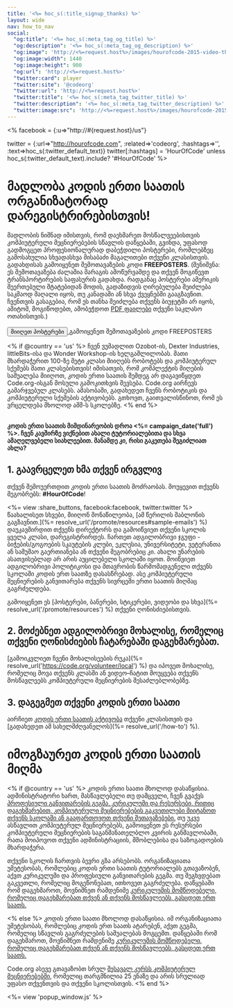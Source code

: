 ```yaml
---
title: '<%= hoc_s(:title_signup_thanks) %>'
layout: wide
nav: how_to_nav
social:
  "og:title": '<%= hoc_s(:meta_tag_og_title) %>'
  "og:description": '<%= hoc_s(:meta_tag_og_description) %>'
  "og:image": 'http://<%=request.host%>/images/hourofcode-2015-video-thumbnail.png'
  "og:image:width": 1440
  "og:image:height": 900
  "og:url": 'http://<%=request.host%>'
  "twitter:card": player
  "twitter:site": '@codeorg'
  "twitter:url": 'http://<%=request.host%>'
  "twitter:title": '<%= hoc_s(:meta_tag_twitter_title) %>'
  "twitter:description": '<%= hoc_s(:meta_tag_twitter_description) %>'
  "twitter:image:src": 'http://<%=request.host%>/images/hourofcode-2015-video-thumbnail.png'
---
```

<% facebook = {:u=>"http://#{request.host}/us"}

twitter = {:url=>"http://hourofcode.com", :related=>'codeorg', :hashtags=>'', :text=>hoc_s(:twitter_default_text)} twitter[:hashtags] = 'HourOfCode' unless hoc_s(:twitter_default_text).include? '#HourOfCode' %>

# მადლობა კოდის ერთი საათის ორგანიზატორად დარეგისტრირებისთვის!

მადლობის ნიშნად იმისთვის, რომ დაეხმარეთ მოსწალვეებისთვის კომპიუტერული მეცნიერებების სწავლის დაწყებაში, გვინდა, უფასოდ გადმოგცეთ პროფესიონალურად დაბეჭდილი პოსტერები, რომლებზეც გამოსახულია სხვადასხვა მისაბაძი მაგალითები თქვენი კლასისთვის. გადახდისას გამოიყენეთ შემოთავაზების კოდი **FREEPOSTERS**. (შენიშვნა: ეს შემოთავაზება ძალაშია მარაგის ამოწურვამდე და თქვენ მოგიწევთ ტრანსპორტირების საფასურის გადახდა. რადგანაც პოსტერები ამერიკის შეერთებული შტატებიდან მოდის, გადაზიდვის ღირებულება შეიძლება საკმაოდ მაღალი იყოს, თუ კანადაში ან სხვა ქვეყნებში გააგზავნით. ჩვენთვის გასაგებია, რომ ეს თანხა შეიძლება თქვენს ბიუჯეტში არ იყოს, ამიტომ, მოგიწოდებთ, ამობეჭდოთ [PDF ფაილები](https://code.org/inspire) თქვენი საკლასო ოთახისთვის.)  
<br /> [<button>მიიღეთ პოსტერები</button> ](https://store.code.org/products/code-org-posters-set-of-12)გამოიყენეთ შემოთავაზების კოდი FREEPOSTERS

<% if @country == 'us' %> ჩვენ ვუმადლით Ozobot-ის, Dexter Industries, littleBits-ისა და Wonder Workshop-ის ხელგაშლილობას. მათი მხარდაჭერით 100-ზე მეტი კლასი მიიღებს რობოტებს და კომპიუტერულ სქემებს მათი კლასებისთვის! იმისათვის, რომ კომპლექტის მიღების საშუალება მიიღოთ, კოდის ერთი საათის შემდეგ არ დაგავიწყდეთ Code.org-ისგან მოსული გამოკითხვის შევსება. Code.org აირჩევს გამარჯვებულ კლასებს. ამასობაში, გადახედეთ ჩვენს რობოტიკის და კომპიუტერული სქემების აქტივობებს. გთხოვთ, გაითვალისწინოთ, რომ ეს ვრცელდება მხოლოდ აშშ-ს სკოლებზე. <% end %>

<br /> **კოდის ერთი საათის მიმდინარეობის დროა <%= campaign_date('full') %>. ჩვენ კავშირზე ვიქნებით ახალი ტუტორიალებითა და სხვა ამაღელვებელი სიახლეებით. მანამდე კი, რისი გაკეთება შეგიძლიათ ახლა?**

## 1. გაავრცელეთ ხმა თქვენ ირგვლივ

თქვენ შემოუერთდით კოდის ერთი საათის მოძრაობას. მოუყევით თქვენს მეგობრებს: **#HourOfCode**!

<%= view :share_buttons, facebook:facebook, twitter:twitter %> <br /> წაახალისეთ სხვები, მიიღონ მონაწილეობა, [ამ წერილის შაბლონის გაგზავნით.](%= resolve_url('/promote/resources#sample-emails') %) დაუკავშირდით თქვენს დირექტორს და გამოიწვიეთ თქვენი სკოლის ყველა კლასი, დარეგისტრირდეს. ჩართეთ ადგილობრივი ჯგუფი - ბიჭების/გოგოების სკაუტების კლუბი, ეკლესია, უნივერსიტეტი, ვეტერანთა ან სამუშაო გაერთიანება ან თქვენი მეგობრებიც კი. ახალი უნარების ასათვისებლად არ არის აუცილებელი სკოლაში იყოთ. მოიწვიეთ ადგილობრივი პოლიტიკოსი და მთავრობის წარმომადგენელი თქვენს სკოლაში კოდის ერთ საათზე დასასწრებად. ასე კომპიუტერული მეცნიერების განვითარება თქვენს სივრცეში ერთი საათის მიღმაც გაგრძელდება.

გამოიყენეთ ეს [პოსტერები, ბანერები, სტიკერები, ვიდეობი და სხვა](%= resolve_url('/promote/resources') %) თქვენი ღონისძიებისთვის.

## 2. მოძებნეთ ადგილობრივი მოხალისე, რომელიც თქვენი ღონისძიების ჩატარებაში დაგეხმარებათ.

[გამოიკვლიეთ ჩვენი მოხალისეების რუკა](%= resolve_url('https://code.org/volunteer/local') %) და იპოვეთ მოხალისე, რომელიც მოვა თქვენს კლასში ან ვიდეო–ჩატით მოუყვება თქვენს მოსწავლეებს კომპიუტერული მეცნიერების შესაძლებლობებზე.

## 3. დაგეგმეთ თქვენი კოდის ერთი საათი

აირჩიეთ [კოდის ერთი საათის აქტივობა](https://hourofcode.com/learn) თქვენი კლასისთვის და [გადახედეთ ამ სახელმძღვანელოს](%= resolve_url('/how-to') %).

# იმოგზაურეთ კოდის ერთი საათის მიღმა

<% if @country == 'us' %> კოდის ერთი საათი მხოლოდ დასაწყისია. ადმინისტრატორი ხართ, მასწავლებელი თუ დამცველი, ჩვენ გვაქვს [პროფესიული განვითარების გეგმა, კურიკულუმი და რესურსები, რითიც დაგეხმარებით, კომპიუტერული მეცნიერებების გაკვეთილები მიიტანოთ თქვენს სკოლაში ან გააფართოვოთ თქვენი შეთავაზებები.](https://code.org/yourschool) თუ უკვე ასწავლით კომპიუტერულ მეცნიერებებს, გამოიყენეთ ეს რესურსები კომპიუტერული მეცნიერების საგანმანათელბლო კვირის განმავლობაში, რათა მოიპოვოთ თქვენი ადმინისტრაციის, მშობლებისა და საზოგადოების მხარდაჭერა.

თქვენი სკოლის ჩართვის ბევრი გზა არსებობს. ორგანიზაციათა უმეტესობას, რომლებიც კოდის ერთი საათის ტუტორიალებს გთავაზობენ, აქვთ კურიკულუმი და პროფესიული განვითარების გეგმა. თუ შეგხვდებათ გაკვეთლი, რომელიც მოგეწონებათ, ითხოვეთ გაგრძელება. დაწყებაში რომ დაგეხმაროთ, მოვნიშნეთ რამდენიმე [კურიკულუმის მომწოდებელი, რომელიც დაგეხმარებათ თქვენ ან თქვენს მოსწავლეებს, გასცდეთ ერთ საათს.](https://hourofcode.com/beyond)

<% else %> კოდის ერთი საათი მხოლოდ დასაწყისია. იმ ორგანიზაციათა უმეტესობას, რომლებიც კოდის ერთ საათს ატარებენ, აქვთ გეგმა, რომელიც სწავლის გაგრძელების საშუალებას მოგცემთ. დაწყებაში რომ დაგეხმაროთ, მოვნიშნეთ რამდენიმე [კურიკულუმის მომწოდებელი, რომელიც დაგეხმარებათ თქვენ ან თქვენს მოსწავლეებს, გასცდეთ ერთ საათს.](https://hourofcode.com/beyond)

Code.org ასევე გთავაზობთ სრულ [შესავალ კურსს კომპიუტერულ მეცნიერებებში](https://code.org/educate/curriculum/cs-fundamentals-international), რომელიც თარგმნილია 25 ენაზე და არის სრულიად უფასო თქვენთვის და თქვენი სკოლისთვის. <% end %>

<%= view 'popup_window.js' %>